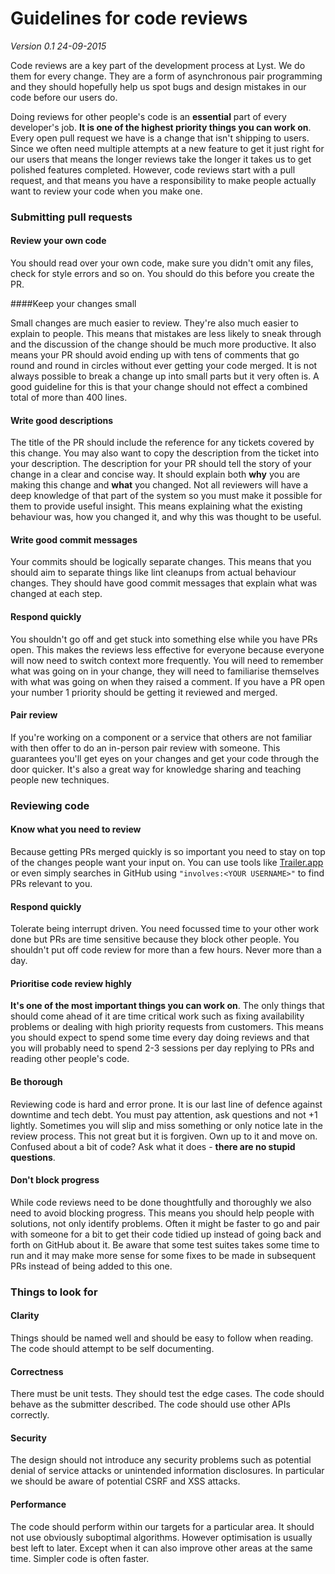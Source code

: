 Guidelines for code reviews
===========================

_Version 0.1 24-09-2015_


Code reviews are a key part of the development process at Lyst. We do them for every change. They are a form of asynchronous pair programming and they should hopefully help us spot bugs and design mistakes in our code before our users do.

Doing reviews for other people's code is an **essential** part of every developer's job. **It is one of the highest priority things you can work on**. Every open pull request we have is a change that isn't shipping to users. Since we often need multiple attempts at a new feature to get it just right for our users that means the longer reviews take the longer it takes us to get polished features completed.
However, code reviews start with a pull request, and that means you have a responsibility to make people actually want to review your code when you make one.

### Submitting pull requests

#### Review your own code

You should read over your own code, make sure you didn't omit any files, check for style errors and so on. You should do this before you create the PR.

####Keep your changes small

Small changes are much easier to review.  They're also much easier to explain to people. This means that mistakes are less likely to sneak through and the discussion of the change should be much more productive. It also means your PR should avoid ending up with tens of comments that go round and round in circles without ever getting your code merged. It is not always possible to break a change up into small parts but it very often is. A good guideline for this is that your change should not effect a combined total of more than 400 lines.

#### Write good descriptions

The title of the PR should include the reference for any tickets covered by this change. You may also want to copy the description from the ticket into your description. The description for your PR should tell the story of your change in a clear and concise way. It should explain both **why** you are making this change and **what** you changed. Not all reviewers will have a deep knowledge of that part of the system so you must make it possible for them to provide useful insight. This means explaining what the existing behaviour was, how you changed it, and why this was thought to be useful.

#### Write good commit messages

Your commits should be logically separate changes. This means that you should aim to separate things like lint cleanups from actual behaviour changes. They should have good commit messages that explain what was changed at each step.

#### Respond quickly

You shouldn't go off and get stuck into something else while you have PRs open. This makes the reviews less effective for everyone because everyone will now need to switch context more frequently. You will need to remember what was going on in your change, they will need to familiarise themselves with what was going on when they raised a comment. If you have a PR open your number 1 priority should be getting it reviewed and merged.

#### Pair review

If you're working on a component or a service that others are not familiar with then offer to do an in-person pair review with someone. This guarantees you'll get eyes on your changes and get your code through the door quicker. It's also a great way for knowledge sharing and teaching people new techniques.

### Reviewing code

#### Know what you need to review

Because getting PRs merged quickly is so important you need to stay on top of the changes people want your input on. You can use tools like [Trailer.app](https://ptsochantaris.github.io/trailer/) or even simply searches in GitHub using `"involves:<YOUR USERNAME>"` to find PRs relevant to you.

#### Respond quickly

Tolerate being interrupt driven. You need focussed time to your other work done but PRs are time sensitive because they block other people. You shouldn't put off code review for more than a few hours. Never more than a day.

#### Prioritise code review highly

**It's one of the most important things you can work on**. The only things that should come ahead of it are time critical work such as fixing availability problems or dealing with high priority requests from customers. This means you should expect to spend some time every day doing reviews and that you will probably need to spend 2-3 sessions per day replying to PRs and reading other people's code.

#### Be thorough

Reviewing code is hard and error prone. It is our last line of defence against downtime and tech debt. You must pay attention, ask questions and not +1 lightly. Sometimes you will slip and miss something or only notice late in the review process. This not great but it is forgiven. Own up to it and move on. Confused about a bit of code? Ask what it does - **there are no stupid questions**.

#### Don't block progress

While code reviews need to be done thoughtfully and thoroughly we also need to avoid blocking progress. This means you should help people with solutions, not only identify problems. Often it might be faster to go and pair with someone for a bit to get their code tidied up instead of going back and forth on GitHub about it. Be aware that some test suites takes some time to run and it may make more sense for some fixes to be made in subsequent PRs instead of being added to this one.

### Things to look for

#### Clarity

Things should be named well and should be easy to follow when reading. The code should attempt to be self documenting.

#### Correctness

There must be unit tests. They should test the edge cases. The code should behave as the submitter described. The code should use other APIs correctly.

#### Security

The design should not introduce any security problems such as potential denial of service attacks or unintended information disclosures. In particular we should be aware of potential CSRF and XSS attacks.

#### Performance

The code should perform within our targets for a particular area. It should not use obviously suboptimal algorithms. However optimisation is usually best left to later. Except when it can also improve other areas at the same time. Simpler code is often faster.
